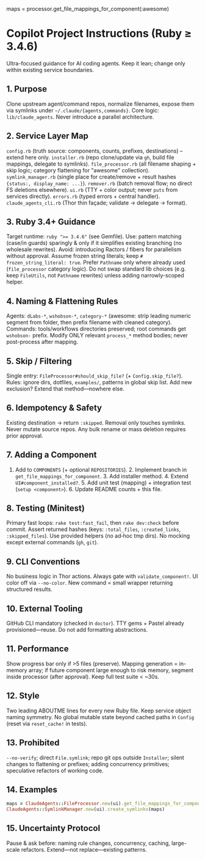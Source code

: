 maps = processor.get_file_mappings_for_component(:awesome)

# Copilot Project Instructions (Ruby ≥ 3.4.6)

Ultra-focused guidance for AI coding agents. Keep it lean; change only within existing service boundaries.

## 1. Purpose

Clone upstream agent/command repos, normalize filenames, expose them via symlinks under `~/.claude/{agents,commands}`. Core logic: `lib/claude_agents`. Never introduce a parallel architecture.

## 2. Service Layer Map

`config.rb` (truth source: components, counts, prefixes, destinations) – extend here only.
`installer.rb` (repo clone/update via `gh`, build file mappings, delegate to symlinks).
`file_processor.rb` (all filename shaping + skip logic; category flattening for "awesome" collection).
`symlink_manager.rb` (single place for create/remove + result hashes `{status:, display_name: ...}`).
`remover.rb` (batch removal flow; no direct FS deletions elsewhere).
`ui.rb` (TTY + color output; never `puts` from services directly).
`errors.rb` (typed errors + central handler).
`claude_agents_cli.rb` (Thor thin façade; validate → delegate → format).

## 3. Ruby 3.4+ Guidance

Target runtime: `ruby ">= 3.4.6"` (see Gemfile). Use: pattern matching (case/in guards) sparingly & only if it simplifies existing branching (no wholesale rewrites). Avoid: introducing Ractors / fibers for parallelism without approval. Assume frozen string literals; keep `# frozen_string_literal: true`. Prefer `Pathname` only where already used (`file_processor` category logic). Do not swap standard lib choices (e.g. keep `FileUtils`, not `Pathname` rewrites) unless adding narrowly-scoped helper.

## 4. Naming & Flattening Rules

Agents: `dLabs-*`, `wshobson-*`, `category-*` (awesome: strip leading numeric segment from folder, then prefix filename with cleaned category). Commands: tools/workflows directories preserved; root commands get `wshobson-` prefix. Modify ONLY relevant `process_*` method bodies; never post-process after mapping.

## 5. Skip / Filtering

Single entry: `FileProcessor#should_skip_file?` (+ `Config.skip_file?`). Rules: ignore dirs, dotfiles, `examples/`, patterns in global skip list. Add new exclusion? Extend that method—nowhere else.

## 6. Idempotency & Safety

Existing destination → return `:skipped`. Removal only touches symlinks. Never mutate source repos. Any bulk rename or mass deletion requires prior approval.

## 7. Adding a Component

1. Add to `COMPONENTS` (+ optional `REPOSITORIES`). 2. Implement branch in `get_file_mappings_for_component`. 3. Add installer method. 4. Extend `UI#component_installed?`. 5. Add unit test (mapping) + integration test (`setup <component>`). 6. Update README counts + this file.

## 8. Testing (Minitest)

Primary fast loops: `rake test:fast_fail`, then `rake dev:check` before commit. Assert returned hashes (keys: `:total_files`, `:created_links`, `:skipped_files`). Use provided helpers (no ad‑hoc tmp dirs). No mocking except external commands (`gh`, `git`).

## 9. CLI Conventions

No business logic in Thor actions. Always gate with `validate_component!`. UI color off via `--no-color`. New command = small wrapper returning structured results.

## 10. External Tooling

GitHub CLI mandatory (checked in `doctor`). TTY gems + Pastel already provisioned—reuse. Do not add formatting abstractions.

## 11. Performance

Show progress bar only if >5 files (preserve). Mapping generation = in-memory array; if future component large enough to risk memory, segment inside processor (after approval). Keep full test suite < ~30s.

## 12. Style

Two leading ABOUTME lines for every new Ruby file. Keep service object naming symmetry. No global mutable state beyond cached paths in `Config` (reset via `reset_cache!` in tests).

## 13. Prohibited

`--no-verify`; direct `File.symlink`; repo git ops outside `Installer`; silent changes to flattening or prefixes; adding concurrency primitives; speculative refactors of working code.

## 14. Examples

```ruby
maps = ClaudeAgents::FileProcessor.new(ui).get_file_mappings_for_component(:awesome)
ClaudeAgents::SymlinkManager.new(ui).create_symlinks(maps)
```

## 15. Uncertainty Protocol

Pause & ask before: naming rule changes, concurrency, caching, large-scale refactors. Extend—not replace—existing patterns.

